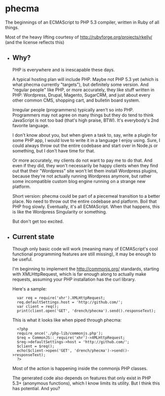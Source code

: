 phecma
======

The beginnings of an ECMAScript to PHP 5.3 compiler, written in Ruby
of all things.

Most of the heavy lifting courtesy of http://rubyforge.org/projects/rkelly/
(and the license reflects this)

* ## Why?

    PHP is everywhere and is inescapable these days.

    A typical hosting plan will include PHP. Maybe not PHP 5.3 yet
    (which is what phecma currently "targets"), but definitely some version.
    And "regular people" like PHP, or more accurately, they like stuff
    written in PHP: Wordpress, Drupal, Magento, SugarCRM, and just about
    every other common CMS, shopping cart, and bulletin board system.

    Irregular people (programmers) typically aren't so into PHP.
    Programmers may not agree on many things but they do tend to think
    JavaScript is not too bad (that's high praise, BTW).
    It's everybody's 2nd favorite language.

    I don't know about you, but when given a task to, say, write a
    plugin for some PHP app, I would love to write it in a language I
    enjoy using. Sure, I could always throw out the entire codebase and
    start over in Node.js or something, but I don't have time for that.

    Or more accurately, my clients do not want to pay me to do that.
    And even if they did, they won't necessarily be happy clients when
    they find out that their "Wordpress" site won't let them install
    Wordpress plugins, because they're not actually running Wordpress
    anymore, but rather some incompatible custom blog engine running on
    a strange new platform.

    Short version: phecma could be part of a piecemeal transition to
    a better place. No need to throw out the entire codebase and platform.
    Boil that PHP frog slowly. Eventually, it's all ECMAScript.
    When that happens, this is like the Wordpress Singularity or something.

    But don't get too excited.

* ## Current state

    Though only basic code will work (meaning many of ECMAScript's cool
    functional programming features are still missing), it may be enough
    to be useful.

    I'm beginning to implement the http://commonjs.org/ standards,
    starting with XMLHttpRequest, which is far enough along to actually
    make requests, assuming your PHP installation has the curl library.

    Here's a sample:

        var req = require('xhr').XMLHttpRequest;
        req.defaultSettings.host = 'http://github.com/';
        var client = req();
        print(client.open('GET', 'drench/phecma').send().responseText);

    This is what it looks like when piped through phecma:

        <?php
        require_once('./php-lib/commonjs.php');
        $req = CommonJS::_require('xhr')->XMLHttpRequest;
        $req->defaultSettings->host = 'http://github.com/';
        $client = $req();
        echo($client->open('GET', 'drench/phecma')->send()->responseText);
        ?>

    Most of the action is happening inside the commonjs PHP classes.

    The generated code also depends on features that only exist in PHP 5.3+
    (anonymous functions), which I know limits its utility.
    But I think this has potential.
    And you?
